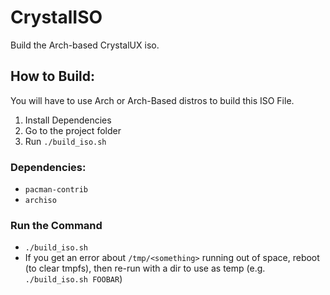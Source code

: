 # CrystalISO
Build the Arch-based CrystalUX iso.

## How to Build:
You will have to use Arch or Arch-Based distros to build this ISO File.
1. Install Dependencies
2. Go to the project folder
3. Run `./build_iso.sh`

### Dependencies:
* `pacman-contrib`
* `archiso`

### Run the Command
* `./build_iso.sh`
* If you get an error about `/tmp/<something>` running out of space, reboot (to clear tmpfs), then re-run with a dir to use as temp (e.g. `./build_iso.sh FOOBAR`)
